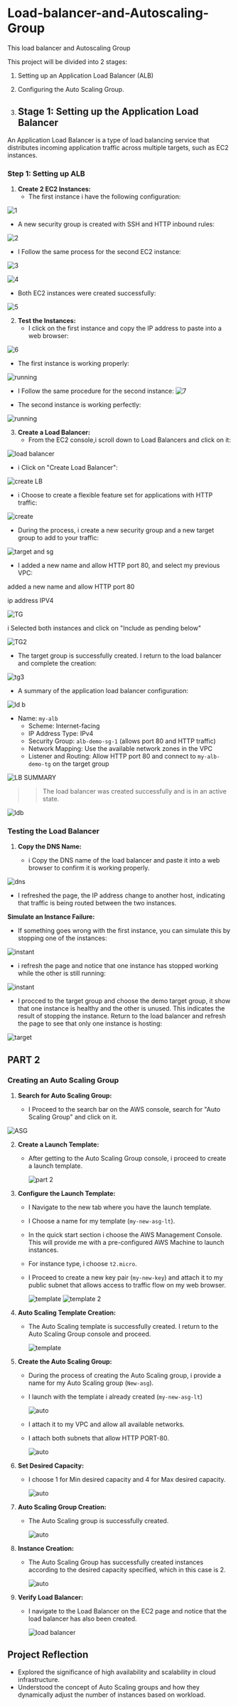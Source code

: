 # Load-balancer-and-Autoscaling-Group
This load balancer and Autoscaling Group

This project will be divided into 2 stages:

1. Setting up an Application Load Balancer (ALB)
2. Configuring the Auto Scaling Group.


1. ## Stage 1: Setting up the Application Load Balancer

An Application Load Balancer is a type of load balancing service that distributes incoming application traffic across multiple targets, such as EC2 instances.

### Step 1: Setting up ALB

1. **Create 2 EC2 Instances:**
   - The first instance i have the following configuration:


![1](./img/1%20first%20ec2.png)


- A new security group is created with SSH and HTTP inbound rules:

![2](./img/2%20VPC%20AUTO%20SIGN%20.png)


 - I Follow the same process for the second EC2 instance:

![3](./img/4%20stage%202%20ec2.png)

![4](./img/still%20stage%202.png)


- Both EC2 instances were created successfully:

![5](./img/5%20stage%202%20ec2%20created.png)


2. **Test the Instances:**
   - I click on the first instance and copy the IP address to paste into a web browser:

![6](./img/copy%20first%20inatnce%20ip.png)


 - The first instance is working properly:


![running](./img/%20Ec2%20instant%20working.png)



 - I Follow the same procedure for the second instance:
![7](./img/second%20ip.png)



 - The second instance is working perfectly:

![running](./img/only%20use%20for%20second%20ip.png)


3. **Create a Load Balancer:**
   - From the EC2 console,i scroll down to Load Balancers and click on it:

![load balancer](./img/low%20balance.png)



- i Click on "Create Load Balancer":

![create LB](./img/create%20load%20.png)


 - i Choose to create a flexible feature set for applications with HTTP traffic:


![create](./img/create%20load%20b2.png)


- During the process, i create a new security group and a new target group to add to your traffic:


![target and sg](./img/new%20security%20group.png)



 - I added a new name and allow HTTP port 80, and select my previous VPC:

added a new name and allow HTTP port 80

ip address IPV4

![TG](./img/tg%20group.png)


i Selected both instances and click on "Include as pending below"

![TG2](./img/tg%20stage2.png)


- The target group is successfully created. I return to the load balancer and complete the creation:

![tg3](./img/tg3.png)


- A summary of the application load balancer configuration:


![ld b](./img/ld%20b.png)


 - Name: `my-alb`
     - Scheme: Internet-facing
     - IP Address Type: IPv4
     - Security Group: `alb-demo-sg-1` (allows port 80 and HTTP traffic)
     - Network Mapping: Use the available network zones in the VPC
     - Listener and Routing: Allow HTTP port 80 and connect to `my-alb-demo-tg` on the target group


![LB SUMMARY](./img/ld%20b.png)




> > The load balancer was created successfully and is in an active state.


![ldb](./img/ld%20balancer%20created%20.png)




### Testing the Load Balancer

1. **Copy the DNS Name:**

   - i Copy the DNS name of the load balancer and paste it into a web browser to confirm it is working properly.

![dns](./img/dns.png)

 - I refreshed the page, the IP address  change to another host, indicating that traffic is being routed between the two instances.


**Simulate an Instance Failure:**
   - If something goes wrong with the first instance, you can simulate this by stopping one of the instances:


![instant](./img/instant%20stop.png)



- i refresh the page and notice that one instance has stopped working while the other is still running:


![instant](./img/instant%20stop%20n2.png)



- I procced to the target group and choose the demo target group, it show that one instance is healthy and the other is unused. This indicates the result of stopping the instance. Return to the load balancer and refresh the page to see that only one instance is hosting:

![target](./img/target%20check.png)



## PART 2

### Creating an Auto Scaling Group

1. **Search for Auto Scaling Group:**

   - I Proceed to the search bar on the AWS console, search for "Auto Scaling Group" and click on it.

![ASG](./img/Part%202%20ASG%20CREATING.png)



2. **Create a Launch Template:**
   - After getting to the Auto Scaling Group console, i proceed to create a launch template.

     ![part 2](./img/PART%202%20ASG%202.png)





3. **Configure the Launch Template:**
   - I Navigate to the new tab where you have the launch template.
   - I Choose a name for my template
 (`my-new-asg-lt`).


   - In the quick start section i choose the AWS Management Console. This will provide me with a pre-configured AWS Machine to launch instances.
   - For instance type, i choose  `t2.micro`.



   - I Proceed to create a new key pair (`my-new-key`) and attach it to my public subnet that allows access to traffic flow on my web browser.

     ![template](./img/lunch%20template%201.png)
     ![template 2](./img/lunch%20template%202.png)





4. **Auto Scaling Template Creation:**
   - The Auto Scaling template is successfully created. I return to the Auto Scaling Group console and proceed.

     ![template](./img/template%20succesfully%20created%20.png)



5. **Create the Auto Scaling Group:**
   - During the process of creating the Auto Scaling group, i provide a name for my Auto Scaling group (`New-asg`).


   - I launch with the template i  already created (`my-new-asg-lt`)

     ![auto](./img/auto%20scsling%2011.png)



   - I attach it to my VPC and allow all available networks.

   - I attach both subnets that allow HTTP PORT-80.

     ![auto](./img/auto%20scalling12.png)

6. **Set Desired Capacity:**
   - I choose 1 for Min desired capacity and 4 for Max desired capacity.


     ![auto](./img/auto%20scaling%2014.png)




7. **Auto Scaling Group Creation:**
   - The Auto Scaling group is successfully created.

     ![auto](./img/auto%20scaling%20succ.png)



8. **Instance Creation:**
   - The Auto Scaling Group has successfully created instances according to the desired capacity specified, which in this case is 2.

     ![auto](./img/auto%20management.png)



9. **Verify Load Balancer:**
   - I navigate to the Load Balancer on the EC2 page and notice that the load balancer has also been created.

     ![load balancer](./img/load%20balance%20for%20auto.png)





## Project Reflection

- Explored the significance of high availability and scalability in cloud infrastructure.
- Understood the concept of Auto Scaling groups and how they dynamically adjust the number of instances based on workload.




















